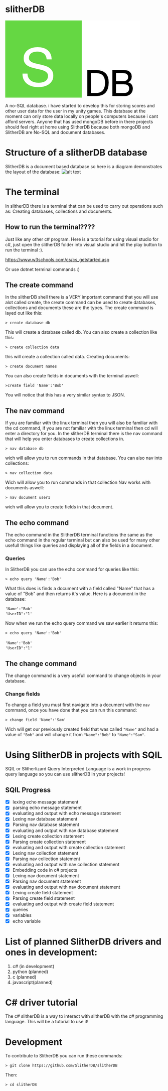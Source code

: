 # slitherDB
![alt text](https://github.com/SlitherDB/slither-db/blob/master/misc/Screen%20Shot%202020-04-27%20at%2013.28.39.png "Logo")


A no-SQL database. i have started to develop this for storing scores and other user data for the user in my unity games. This database at the moment can only store data locally on people's computers because i cant afford servers.
Anyone that has used mongoDB before in there projects should feel right at home using SlitherDB because both mongoDB and SlitherDB are No-SQL and document databases.
# Structure of a slitherDB database 
SlitherDB is a document based database so here is a diagram demonstrates the layout of the database:
![alt text](https://github.com/SlitherDB/slitherDB/blob/master/misc/Screen%20Shot%202020-05-02%20at%2011.49.39.png "diagram")
# The terminal
In slitherDB there is a terminal that can be used to carry out operations such as: Creating databases, collections and documents.
## How to run the terminal????
Just like any other c# program.
Here is a tutorial for using visual studio for c#, just open the slitherDB folder into visual studio and hit the play button to run the terminal :).

https://www.w3schools.com/cs/cs_getstarted.asp

Or use dotnet terminal commands :)
## The create command
In the slitherDB shell there is a VERY important command that you will use alot called create, the create command can be used to create databases, collections and documents these are the types. The create command is layed out like this:
```
> create database db
```
This will create a database called db. 
You can also create a collection like this:
```
> create collection data
```
this will create a collection called data.
Creating documents:
```
> create document names
```
You can also create fields in documents with the terminal aswell:
```
>create field 'Name':'Bob'
```
You will notice that this has a very similar syntax to JSON.
## The nav command
If you are familiar with the linux terminal then you will also be familiar with the cd command, if you are not familiar with the linux terminal then cd will enter a directory for you. 
In the slitherDB terminal there is the nav command that will help you enter databases to create collections in. 
```
> nav database db
```
wich will allow you to run commands in that database.
You can also nav into collections:
```
> nav collection data
```
Wich will allow you to run commands in that collection
Nav works with documents aswell:
```
> nav document user1
```
wich will allow you to create fields in that document.
## The echo command 
The echo command in the SlitherDB terminal functions the same as the echo command in the regular terminal but can also be used for many other usefull things like queries and displaying all of the fields in a document.
### Queries
In SlitherDB you can use the echo command for queries like this:
```
> echo query 'Name':'Bob'
```
What this does is finds a document with a field called "Name" that has a value of "Bob" and then returns it's value.
Here is a document in the database:
```
'Name':"Bob'
'UserID":"1'
```
Now when we run the echo query command we saw earlier it returns this:
```
> echo query 'Name':'Bob'

'Name':'Bob'
'UserID":"1'
```
## The change command
The change command is a very usefull command to change objects in your database.
### Change fields
To change a field you must first navigate into a document with the `nav` command, once you have done that you can run this command:
```
> change field 'Name":'Sam'
```
Wich will get our previously created field that was called `"Name"` and had a value of `"Bob"` and will change it from `"Name":"Bob"` to `"Name":"Sam"`.
# Using SlitherDB in projects with SQIL
SQIL or Slitherlizard Query Interpreted Language is a work in progress query language so you can use slitherDB in your projects!
## SQIL Progress 
- [x] lexing echo message statement
- [x] parsing echo message statement
- [x] evaluating and output with echo message statement
- [x] Lexing nav database statement 
- [x] Parsing nav database statement
- [x] evaluating and output with nav database statement
- [x] Lexing create collection statement 
- [x] Parsing create collection statement
- [x] evaluating and output with create collection statement
- [x] Lexing nav collection statement 
- [x] Parsing nav collection statement
- [x] evaluating and output with nav collection statement 
- [x] Embedding code in c# projects
- [x] Lexing nav document statement 
- [x] Parsing nav document statement
- [x] evaluating and output with nav document statement 
- [x] Lexing create field statement 
- [x] Parsing create field statement
- [x] evaluating and output with create field statement 
- [x] queries
- [x] variables
- [x] echo variable
# List of planned SlitherDB drivers and ones in development:
1. c# (in development)
2. python (planned)
3. c (planned)
4. javascript(planned)
# C# driver tutorial 
The c# slitherDB is a way to interact with slitherDB with the c# programming language. This will be a tutorial to use it!
# Development
To contribute to SlitherDB you can run these commands:
```
> git clone https://github.com/SlitherDB/slitherDB
```
Then:
```
> cd slitherDB
```
